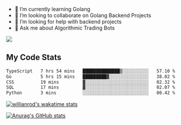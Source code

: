 
- 🌱 I’m currently learning Golang
- 👯 I’m looking to collaborate on Golang Backend Projects
- 🤔 I’m looking for help with backend projects
- 💬 Ask me about Algorithmic Trading Bots

![](https://github-profile-trophy.vercel.app/?username=kevinbarrero)

## My Code Stats

<!--START_SECTION:waka-->

```txt
TypeScript   7 hrs 54 mins   ██████████████▒░░░░░░░░░░   57.10 %
Go           5 hrs 15 mins   █████████▓░░░░░░░░░░░░░░░   38.02 %
CSS          19 mins         ▓░░░░░░░░░░░░░░░░░░░░░░░░   02.32 %
SQL          17 mins         ▓░░░░░░░░░░░░░░░░░░░░░░░░   02.07 %
Python       3 mins          ░░░░░░░░░░░░░░░░░░░░░░░░░   00.42 %
```

<!--END_SECTION:waka-->

[![willianrod's wakatime stats](https://github-readme-stats.vercel.app/api/wakatime?username=holdandup&layout=compact&theme=react&custom_title=Wakatime%20All%20Time%20Stats&langs_count=8)](https://github.com/anuraghazra/github-readme-stats)

[![Anurag's GitHub stats](https://github-readme-stats.vercel.app/api?username=Kevinbarrero)](https://github.com/anuraghazra/github-readme-stats)




